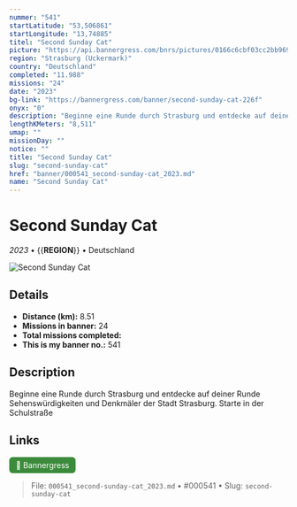 ```yaml
---
nummer: "541"
startLatitude: "53,506861"
startLongitude: "13,74885"
titel: "Second Sunday Cat"
picture: "https://api.bannergress.com/bnrs/pictures/0166c6cbf03cc2bb96914b8599396a95"
region: "Strasburg (Uckermark)"
country: "Deutschland"
completed: "11.988"
missions: "24"
date: "2023"
bg-link: "https://bannergress.com/banner/second-sunday-cat-226f"
onyx: "0"
description: "Beginne eine Runde durch Strasburg und entdecke auf deiner Runde Sehenswürdigkeiten und Denkmäler der Stadt Strasburg. Starte in der Schulstraße"
lengthKMeters: "8,511"
umap: ""
missionDay: ""
notice: ""
title: "Second Sunday Cat"
slug: "second-sunday-cat"
href: "banner/000541_second-sunday-cat_2023.md"
name: "Second Sunday Cat"
---
```

# Second Sunday Cat

*2023* • {{__REGION__}} • Deutschland

![Second Sunday Cat](https://api.bannergress.com/bnrs/pictures/0166c6cbf03cc2bb96914b8599396a95)



## Details
- **Distance (km):** 8.51
- **Missions in banner:** 24
- **Total missions completed:** 
- **This is my banner no.:** 541



## Description
Beginne eine Runde durch Strasburg und entdecke auf deiner Runde Sehenswürdigkeiten und Denkmäler der Stadt Strasburg. Starte in der Schulstraße



## Links
<a href="https://bannergress.com/banner/second-sunday-cat-226f" target="_blank" style="display:inline-block;margin-right:8px;padding:6px 12px;background:#3c8b3c;color:#fff;text-decoration:none;border-radius:6px;">🔗 Bannergress</a>



> File: `000541_second-sunday-cat_2023.md` • #000541 • Slug: `second-sunday-cat`
